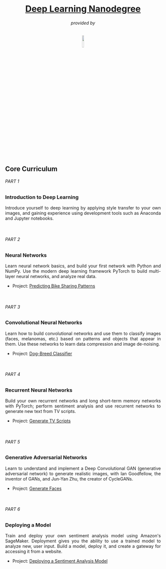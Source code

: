 <br>
<h1 align="center"><a href="https://www.udacity.com/course/deep-learning-nanodegree--nd101">Deep Learning Nanodegree</a></h1>
<h6 align = "center">provided by</h6>
<p align="center"><a href="https://www.udacity.com/"><img src="https://raw.githubusercontent.com/faber6911/DeepLearning-nanodegree-Udacity/master/imgs/logo.png" width=10%></a></p>

<h2>Core Curriculum</h2>
<h6>PART 1</h6>
<h3>Introduction to Deep Learning</h3>
<p align="justify">Introduce yourself to deep learning by applying style transfer to your own images, and gaining experience using development tools such as Anaconda and Jupyter notebooks.
</p>
<br>
<h6>PART 2</h6>
<h3>Neural Networks</h3>
<p align="justify">Learn neural network basics, and build your first network with Python and NumPy. Use the modern deep learning framework PyTorch to build multi-layer neural networks, and analyze real data.
<ul>
  <li>Project: <a href="https://github.com/faber6911/DeepLearning-nanodegree-Udacity/tree/master/1_project-bikesharing">Predicting Bike Sharing Patterns</a></li>
</ul>
</p>
<br>
<h6>PART 3</h6>
<h3>Convolutional Neural Networks</h3>
<p align="justify">Learn how to build convolutional networks and use them to classify images (faces, melanomas, etc.) based on patterns and objects that appear in them. Use these networks to learn data compression and image de-noising.
<ul>
  <li>Project: <a href="https://github.com/faber6911/DeepLearning-nanodegree-Udacity/tree/master/2_project-dog-classification">Dog-Breed Classifier</a></li>
</ul>
</p>
<br>
<h6>PART 4</h6>
<h3>Recurrent Neural Networks</h3>
<p align="justify">Build your own recurrent networks and long short-term memory networks with PyTorch; perform sentiment analysis and use recurrent networks to generate new text from TV scripts.
<ul>
  <li>Project: <a href="https://github.com/faber6911/DeepLearning-nanodegree-Udacity/tree/master/3_project-tv-script-generation">Generate TV Scripts</a></li>
</ul>
</p>
<br>
<h6>PART 5</h6>
<h3>Generative Adversarial Networks</h3>
<p align="justify">Learn to understand and implement a Deep Convolutional GAN (generative adversarial network) to generate realistic images, with Ian Goodfellow, the inventor of GANs, and Jun-Yan Zhu, the creator of CycleGANs.
<ul>
  <li>Project: <a href="">Generate Faces</a></li>
</ul>
</p>
<br>
<h6>PART 6</h6>
<h3>Deploying a Model</h3>
<p align="justify">Train and deploy your own sentiment analysis model using Amazon's SageMaker. Deployment gives you the ability to use a trained model to analyze new, user input. Build a model, deploy it, and create a gateway for accessing it from a website.
<ul>
  <li>Project: <a href="">Deploying a Sentiment Analysis Model</a></li>
</ul>
</p>

<!---<p align="center">
<img src="https://raw.githubusercontent.com/faber6911/NLP-nanodegree-Udacity/master/imgs/certificate.PNG">
</p>--->
